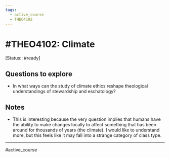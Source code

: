 ```yaml
---
tags:
  - active_course
  - THEO4102
---
```

# #THEO4102: Climate
[Status:: #ready]

## Questions to explore
- In what ways can the study of climate ethics reshape theological understandings of stewardship and eschatology?

## Notes
- This is interesting because the very question implies that humans have the ability to make changes locally to affect something that has been around for thousands of years (the climate). I would like to understand more, but this feels like it may fall into a strange category of class type.
---
#active_course 